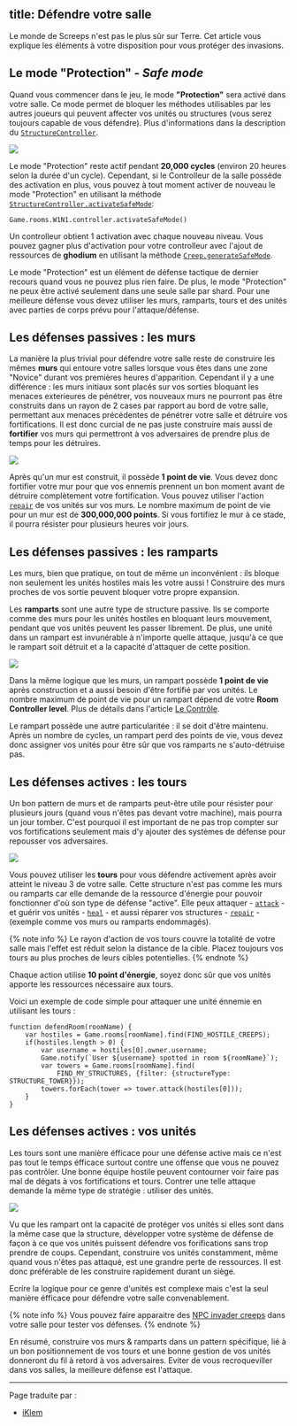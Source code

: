 title: Défendre votre salle
---

Le monde de Screeps n'est pas le plus sûr sur Terre. Cet article vous explique les éléments à votre disposition pour vous protéger des invasions.

## Le mode "Protection" - _Safe mode_

Quand vous commencer dans le jeu, le mode **"Protection"** sera activé dans votre salle. Ce mode permet de bloquer les méthodes utilisables par les autres joueurs qui peuvent affecter vos unités ou structures (vous serez toujours capable de vous défendre). Plus d'informations dans la description du [`StructureController`](/api/#StructureController).

![](img/safe_mode.png)

Le mode "Protection" reste actif pendant **20,000 cycles** (environ 20 heures selon la durée d'un cycle). Cependant, si le Controlleur de la salle possède des activation en plus, vous pouvez à tout moment activer de nouveau le mode "Protection" en utilisant la méthode [`StructureController.activateSafeMode`](/api/#StructureController.activateSafeMode):

    Game.rooms.W1N1.controller.activateSafeMode()

Un controlleur obtient 1 activation avec chaque nouveau niveau. Vous pouvez gagner plus d'activation pour votre controlleur avec l'ajout de ressources de **ghodium** en utilisant la méthode [`Creep.generateSafeMode`](/api/#Creep.generateSafeMode).

Le mode "Protection" est un élément de défense tactique de dernier recours quand vous ne pouvez plus rien faire. De plus, le mode "Protection" ne peux être activé seulement dans une seule salle par shard. Pour une meilleure défense vous devez utiliser les murs, ramparts, tours et des unités avec parties de corps prévu pour l'attaque/défense.

## Les défenses passives : les murs

La manière la plus trivial pour défendre votre salle reste de construire les mêmes **murs** qui entoure votre salles lorsque vous êtes dans une zone "Novice" durant vos premières heures d'apparition. Cependant il y a une différence : les murs initiaux sont placés sur vos sorties bloquant les menaces exterieures de pénétrer, vos nouveaux murs ne pourront pas être construits dans un rayon de 2 cases par rapport au bord de votre salle, permettant aux menaces précédentes de pénétrer votre salle et détruire vos fortifications. Il est donc curcial de ne pas juste construire mais aussi de **fortifier** vos murs qui permettront à vos adversaires de prendre plus de temps pour les détruires.

![](img/defense1.png)

Après qu'un mur est construit, il possède **1 point de vie**. Vous devez donc fortifier votre mur pour que vos ennemis prennent un bon moment avant de détruire complètement votre fortification. Vous pouvez utiliser l'action [`repair`](/api/#Creep.repair) de vos unités sur vos murs. Le nombre maximum de point de vie pour un mur est de **300,000,000 points**. Si vous fortifiez le mur à ce stade, il pourra résister pour plusieurs heures voir jours.

## Les défenses passives : les ramparts

Les murs, bien que pratique, on tout de même un inconvénient : ils bloque non seulement les unités hostiles mais les votre aussi ! Construire des murs proches de vos sortie peuvent bloquer votre propre expansion.

Les **ramparts** sont une autre type de structure passive. Ils se comporte comme des murs pour les unités hostiles en bloquant leurs mouvement, pendant que vos unités peuvent les passer librement. De plus, une unité dans un rampart est invunérable à n'importe quelle attaque, jusqu'à ce que le rampart soit détruit et a la capacité d'attaquer de cette position.

![](img/defense2.png)

Dans la même logique que les murs, un rampart possède **1 point de vie** après construction et a aussi besoin d'être fortifié par vos unités. Le nombre maximum de point de vie pour un rampart dépend de votre **Room Controller level**. Plus de détails dans l'article [Le Contrôle](/control.html).

Le rampart possède une autre particularitée : il se doit d'être maintenu. Après un nombre de cycles, un rampart perd des points de vie, vous devez donc assigner vos unités pour être sûr que vos ramparts ne s'auto-détruise pas.

## Les défenses actives : les tours

Un bon pattern de murs et de ramparts peut-être utile pour résister pour plusieurs jours (quand vous n'êtes pas devant votre machine), mais pourra un jour tomber. C'est pourquoi il est important de ne pas trop compter sur vos fortifications seulement mais d'y ajouter des systèmes de défense pour repousser vos adversaires.

![](img/defense3.png)

Vous pouvez utiliser les **tours** pour vous défendre activement après avoir atteint le niveau 3 de votre salle. Cette structure n'est pas comme les murs ou ramparts car elle demande de la ressource d'énergie pour pouvoir fonctionner d'où son type de défense "active". Elle peux attaquer - [`attack`](/api/#StructureTower.attack) - et guérir vos unités - [`heal`](/api/#StructureTower.heal) - et aussi réparer vos structures - [`repair`](/api/#StructureTower.repair) - (exemple comme vos murs ou ramparts endommagés).

{% note info %}
Le rayon d'action de vos tours couvre la totalité de votre salle mais l'effet est réduit selon la distance de la cible. Placez toujours vos tours au plus proches de leurs cibles potentielles.
{% endnote %}

Chaque action utilise **10 point d'énergie**, soyez donc sûr que vos unités apporte les ressources nécessaire aux tours.

Voici un exemple de code simple pour attaquer une unité énnemie en utilisant les tours :

    function defendRoom(roomName) {
        var hostiles = Game.rooms[roomName].find(FIND_HOSTILE_CREEPS);
        if(hostiles.length > 0) {
            var username = hostiles[0].owner.username;
            Game.notify(`User ${username} spotted in room ${roomName}`);
            var towers = Game.rooms[roomName].find(
                FIND_MY_STRUCTURES, {filter: {structureType: STRUCTURE_TOWER}});
            towers.forEach(tower => tower.attack(hostiles[0]));
        }
    }

## Les défenses actives : vos unités

Les tours sont une manière éfficace pour une défense active mais ce n'est pas tout le temps éfficace surtout contre une offense que vous ne pouvez pas contrôler. Une bonne équipe hostile peuvent contourner voir faire pas mal de dégats à vos fortifications et tours. Contrer une telle attaque demande la même type de stratégie : utiliser des unités.

![](img/defense4.png)

Vu que les rampart ont la capacité de protéger vos unités si elles sont dans la même case que la structure, développer votre système de défense de façon à ce que vos unités puissent défendre vos forifications sans trop prendre de coups. Cependant, construire vos unités constamment, même quand vous n'êtes pas attaqué, est une grandre perte de ressources. Il est donc préférable de les construire rapidement durant un siège.

Ecrire la logique pour ce genre d'unités est complexe mais c'est la seul manière éfficace pour défendre votre salle convenablement.

{% note info %}
Vous pouvez faire apparaitre des [NPC invader creeps](/invaders.html) dans votre salle pour tester vos défenses.
{% endnote %}

En résumé, construire vos murs & ramparts dans un pattern spécifique, lié à un bon positionnement de vos tours et une bonne gestion de vos unités donneront du fil à retord à vos adversaires. Eviter de vous recroqueviller dans vos salles, la meilleure défense est l'attaque.

---
Page traduite par :
- [iKlem](https://github.com/iKlem)
